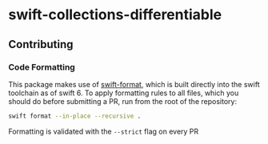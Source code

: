 # swift-collections-differentiable

## Contributing
### Code Formatting
This package makes use of [swift-format](https://github.com/swiftlang/swift-format), which is built directly into the swift toolchain as of
swift 6. To apply formatting rules to all files, which you should do before submitting a PR, run from the root of the repository:

```sh
swift format --in-place --recursive .
```

Formatting is validated with the `--strict` flag on every PR

